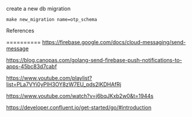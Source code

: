 create a new db migration

    make new_migration name=otp_schema

References

==========
https://firebase.google.com/docs/cloud-messaging/send-message

https://blog.canopas.com/golang-send-firebase-push-notifications-to-apps-45bc83d7cabf

https://www.youtube.com/playlist?list=PLa7VYi0yPIH3OY8zW7EU_pds2IKDHAfRj

https://www.youtube.com/watch?v=j6bqJKxb2w0&t=1944s

https://developer.confluent.io/get-started/go/#introduction